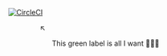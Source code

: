 [![CircleCI](https://circleci.com/gh/zhaonian/CircleCI-Android.svg?style=svg)](https://circleci.com/gh/zhaonian/CircleCI-Android)

&nbsp; &nbsp; &nbsp; &nbsp; &nbsp; &nbsp; &nbsp; &nbsp; :arrow_upper_left:

&nbsp; &nbsp; &nbsp; &nbsp; &nbsp; &nbsp; &nbsp; &nbsp; &nbsp; &nbsp; &nbsp; This green label is all I want 🎉🎉🎉
